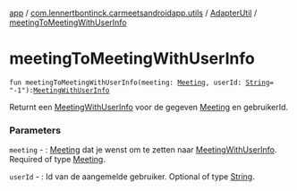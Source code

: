 [app](../../index.md) / [com.lennertbontinck.carmeetsandroidapp.utils](../index.md) / [AdapterUtil](index.md) / [meetingToMeetingWithUserInfo](./meeting-to-meeting-with-user-info.md)

# meetingToMeetingWithUserInfo

`fun meetingToMeetingWithUserInfo(meeting: `[`Meeting`](../../com.lennertbontinck.carmeetsandroidapp.models/-meeting/index.md)`, userId: `[`String`](https://kotlinlang.org/api/latest/jvm/stdlib/kotlin/-string/index.html)` = "-1"): `[`MeetingWithUserInfo`](../../com.lennertbontinck.carmeetsandroidapp.models/-meeting-with-user-info/index.md)

Returnt een [MeetingWithUserInfo](../../com.lennertbontinck.carmeetsandroidapp.models/-meeting-with-user-info/index.md) voor de gegeven [Meeting](../../com.lennertbontinck.carmeetsandroidapp.models/-meeting/index.md) en gebruikerId.

### Parameters

`meeting` - : [Meeting](../../com.lennertbontinck.carmeetsandroidapp.models/-meeting/index.md) dat je wenst om te zetten naar [MeetingWithUserInfo](../../com.lennertbontinck.carmeetsandroidapp.models/-meeting-with-user-info/index.md). Required of type [Meeting](../../com.lennertbontinck.carmeetsandroidapp.models/-meeting/index.md).

`userId` - : Id van de aangemelde gebruiker. Optional of type [String](https://kotlinlang.org/api/latest/jvm/stdlib/kotlin/-string/index.html).